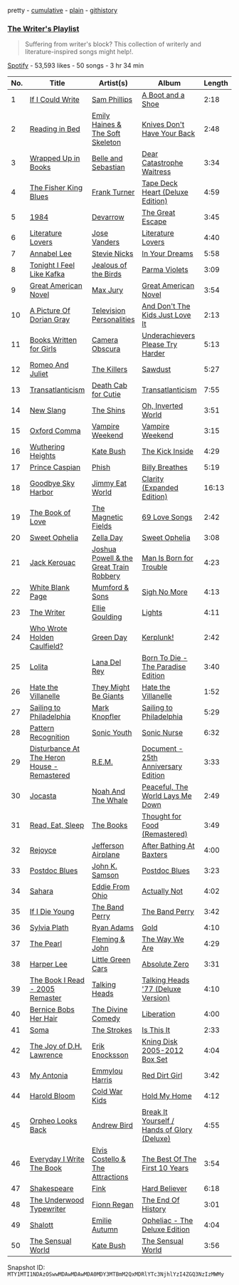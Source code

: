 pretty - [cumulative](/playlists/cumulative/37i9dQZF1DWYckg2NJborB.md) - [plain](/playlists/plain/37i9dQZF1DWYckg2NJborB) - [githistory](https://github.githistory.xyz/mackorone/spotify-playlist-archive/blob/main/playlists/plain/37i9dQZF1DWYckg2NJborB)

### [The Writer's Playlist](https://open.spotify.com/playlist/37i9dQZF1DWYckg2NJborB)

> Suffering from writer's block? This collection of writerly and literature\-inspired songs might help!.

[Spotify](https://open.spotify.com/user/spotify) - 53,593 likes - 50 songs - 3 hr 34 min

| No. | Title | Artist(s) | Album | Length |
|---|---|---|---|---|
| 1 | [If I Could Write](https://open.spotify.com/track/6Rdmwrln6jrQGdRDHl246o) | [Sam Phillips](https://open.spotify.com/artist/6Epdio7Ic0zhZkhXHFc8qa) | [A Boot and a Shoe](https://open.spotify.com/album/5ga0Nw06TGpciOmL6T6qMS) | 2:18 |
| 2 | [Reading in Bed](https://open.spotify.com/track/2CX1ouDBKRTvkm8gNcT9IA) | [Emily Haines & The Soft Skeleton](https://open.spotify.com/artist/1b2U0VT1Z4ACqOihBL1fgw) | [Knives Don't Have Your Back](https://open.spotify.com/album/5V8uC7hDWNdLdU2Gp6Cg9L) | 2:48 |
| 3 | [Wrapped Up in Books](https://open.spotify.com/track/4SFyltDc851kN4OrzANLmy) | [Belle and Sebastian](https://open.spotify.com/artist/4I2BJf80C0skQpp1sQmA0h) | [Dear Catastrophe Waitress](https://open.spotify.com/album/6svpGFHgqsoOGUWrE9e8QF) | 3:34 |
| 4 | [The Fisher King Blues](https://open.spotify.com/track/1zQY0eYND0ZPSFxw3gGupB) | [Frank Turner](https://open.spotify.com/artist/27M9shmwhIjRo7WntpT9Rp) | [Tape Deck Heart \(Deluxe Edition\)](https://open.spotify.com/album/6CEOMDFTAWceOUHBux3YS2) | 4:59 |
| 5 | [1984](https://open.spotify.com/track/0F0j6ff6MBiwasFfBhrYuB) | [Devarrow](https://open.spotify.com/artist/6MrZj6wqVagXe1UQ8AYWgZ) | [The Great Escape](https://open.spotify.com/album/155osgcutzrJu9a1w5aIgB) | 3:45 |
| 6 | [Literature Lovers](https://open.spotify.com/track/141Az9zU42lOieVEbOmPUV) | [Jose Vanders](https://open.spotify.com/artist/6bf31gH9sSGPvs8t76Zxq7) | [Literature Lovers](https://open.spotify.com/album/7kDalaLPgPlKfT3hsoN4KW) | 4:40 |
| 7 | [Annabel Lee](https://open.spotify.com/track/4tXWVLyuoifdkM1ZQNwNVM) | [Stevie Nicks](https://open.spotify.com/artist/7crPfGd2k81ekOoSqQKWWz) | [In Your Dreams](https://open.spotify.com/album/1mJFn6QQYSHfArKZzvrNvj) | 5:58 |
| 8 | [Tonight I Feel Like Kafka](https://open.spotify.com/track/0un6V0wfo3eTYOfYeMF8cC) | [Jealous of the Birds](https://open.spotify.com/artist/3S8P24WjZtVNaPLeXjaCJm) | [Parma Violets](https://open.spotify.com/album/0GzuW3EO2SQAsPKSUfl0zQ) | 3:09 |
| 9 | [Great American Novel](https://open.spotify.com/track/7cNOOVO42JhWr1RugzdhqA) | [Max Jury](https://open.spotify.com/artist/3MuPVbFDynbq9zRTAqjRxi) | [Great American Novel](https://open.spotify.com/album/5EJkQ3cn2Wripdg8dYyDCu) | 3:54 |
| 10 | [A Picture Of Dorian Gray](https://open.spotify.com/track/7cIqQuICcPHoOqm9HD5lfY) | [Television Personalities](https://open.spotify.com/artist/4MlLVFHiA4e7BU7vQ4r5Lh) | [And Don't The Kids Just Love It](https://open.spotify.com/album/5cBqLcKAjmqFqoSE2sRqoV) | 2:13 |
| 11 | [Books Written for Girls](https://open.spotify.com/track/2XaSDiVqxy1nvjs4LgNgRq) | [Camera Obscura](https://open.spotify.com/artist/5gInJ5P5gQnOKPM3SUEVFt) | [Underachievers Please Try Harder](https://open.spotify.com/album/1eF3PP2snssRgdHetawOMu) | 5:13 |
| 12 | [Romeo And Juliet](https://open.spotify.com/track/1kfrnPViuzKdNwmH21ehLg) | [The Killers](https://open.spotify.com/artist/0C0XlULifJtAgn6ZNCW2eu) | [Sawdust](https://open.spotify.com/album/4NtamseeVOGesCm8W9oHSz) | 5:27 |
| 13 | [Transatlanticism](https://open.spotify.com/track/3PJikMV2xGNCooQttQrAw5) | [Death Cab for Cutie](https://open.spotify.com/artist/0YrtvWJMgSdVrk3SfNjTbx) | [Transatlanticism](https://open.spotify.com/album/5XGQ4L4XsTI3uIZiAfeAum) | 7:55 |
| 14 | [New Slang](https://open.spotify.com/track/5IXopLipnMznYNwLB9MzYi) | [The Shins](https://open.spotify.com/artist/4LG4Bs1Gadht7TCrMytQUO) | [Oh, Inverted World](https://open.spotify.com/album/5OHMaK4q0XOFg1cAXYgeLw) | 3:51 |
| 15 | [Oxford Comma](https://open.spotify.com/track/2Ml0l8YWJLQhPrRDLpQaDM) | [Vampire Weekend](https://open.spotify.com/artist/5BvJzeQpmsdsFp4HGUYUEx) | [Vampire Weekend](https://open.spotify.com/album/7JcfNKXoHSaog85a1hd4lx) | 3:15 |
| 16 | [Wuthering Heights](https://open.spotify.com/track/5YSI1311X8t31PBjkBG4CZ) | [Kate Bush](https://open.spotify.com/artist/1aSxMhuvixZ8h9dK9jIDwL) | [The Kick Inside](https://open.spotify.com/album/5NKTuBLCYhN0OwqFiGdXd1) | 4:29 |
| 17 | [Prince Caspian](https://open.spotify.com/track/255zg2kzJRA0JEOxYwMaUs) | [Phish](https://open.spotify.com/artist/5wbIWUzTPuTxTyG6ouQKqz) | [Billy Breathes](https://open.spotify.com/album/4Gesl7yxQQF2taqnoEy3NN) | 5:19 |
| 18 | [Goodbye Sky Harbor](https://open.spotify.com/track/0xQXxwlG5KBXycQmcWDW3v) | [Jimmy Eat World](https://open.spotify.com/artist/3Ayl7mCk0nScecqOzvNp6s) | [Clarity \(Expanded Edition\)](https://open.spotify.com/album/0JfCEzWgcuUxrAUZw5eUT4) | 16:13 |
| 19 | [The Book of Love](https://open.spotify.com/track/6UGpcXcENaUqQKPc6oqOe4) | [The Magnetic Fields](https://open.spotify.com/artist/6RWjTQqILL7a1tQ0VapyLK) | [69 Love Songs](https://open.spotify.com/album/2js3lkzAjWpD656NK7ZaJX) | 2:42 |
| 20 | [Sweet Ophelia](https://open.spotify.com/track/3hMVNsHKnApzCa6Lw6vlVj) | [Zella Day](https://open.spotify.com/artist/100sLnojEpcadRx4edEBA6) | [Sweet Ophelia](https://open.spotify.com/album/1Ku2j8kIWfgAH1Z1g5rz6W) | 3:08 |
| 21 | [Jack Kerouac](https://open.spotify.com/track/5PNtTv39XP3MZsUwxzSv4S) | [Joshua Powell & the Great Train Robbery](https://open.spotify.com/artist/2Bg3YWw8JoE93lhqBPSEwx) | [Man Is Born for Trouble](https://open.spotify.com/album/2GJUd7Bm5EytHCA5zONomU) | 4:23 |
| 22 | [White Blank Page](https://open.spotify.com/track/5icXpqn5f2lukunvG7uA70) | [Mumford & Sons](https://open.spotify.com/artist/3gd8FJtBJtkRxdfbTu19U2) | [Sigh No More](https://open.spotify.com/album/4EnpeGmIkEf8nAaBLLTBZn) | 4:13 |
| 23 | [The Writer](https://open.spotify.com/track/0uBWMWm5P6tuCiavbjPWS0) | [Ellie Goulding](https://open.spotify.com/artist/0X2BH1fck6amBIoJhDVmmJ) | [Lights](https://open.spotify.com/album/4oVG376KpWeBaxrKqRxVri) | 4:11 |
| 24 | [Who Wrote Holden Caulfield?](https://open.spotify.com/track/6471zt9nuKXLwEOItOgDld) | [Green Day](https://open.spotify.com/artist/7oPftvlwr6VrsViSDV7fJY) | [Kerplunk!](https://open.spotify.com/album/1UShup0VvfxhxS7j3Omxh2) | 2:42 |
| 25 | [Lolita](https://open.spotify.com/track/696cNqpF2NwRLzC7KqCurz) | [Lana Del Rey](https://open.spotify.com/artist/00FQb4jTyendYWaN8pK0wa) | [Born To Die \- The Paradise Edition](https://open.spotify.com/album/5PW8nAtvf2HV8RYZFd4IrX) | 3:40 |
| 26 | [Hate the Villanelle](https://open.spotify.com/track/3fPSVnmmq2nOWM4VOmiKww) | [They Might Be Giants](https://open.spotify.com/artist/6zB02lwP6L6ZH32nggQiJT) | [Hate the Villanelle](https://open.spotify.com/album/4HzeliPMG1yywJ4Jw4kJRx) | 1:52 |
| 27 | [Sailing to Philadelphia](https://open.spotify.com/track/5dFbGFPR2GkgIPvfnAo3R3) | [Mark Knopfler](https://open.spotify.com/artist/0FI0kxP0BWurTz8cB8BBug) | [Sailing to Philadelphia](https://open.spotify.com/album/1DrdpkCNbP2QxDvtsASs63) | 5:29 |
| 28 | [Pattern Recognition](https://open.spotify.com/track/5UaqCqloqMJN0tmHlnMpMy) | [Sonic Youth](https://open.spotify.com/artist/5UqTO8smerMvxHYA5xsXb6) | [Sonic Nurse](https://open.spotify.com/album/360WG1hup7svzIcIqWQ4CE) | 6:32 |
| 29 | [Disturbance At The Heron House \- Remastered](https://open.spotify.com/track/3kL3FV7NPNfzgVeiG753r6) | [R.E.M.](https://open.spotify.com/artist/4KWTAlx2RvbpseOGMEmROg) | [Document \- 25th Anniversary Edition](https://open.spotify.com/album/65kIVEdb93smbnC7k4aie7) | 3:33 |
| 30 | [Jocasta](https://open.spotify.com/track/5R3JnfxKQYSH4Njj9ZtXqq) | [Noah And The Whale](https://open.spotify.com/artist/0aeLcja6hKzb7Uz2ou7ulP) | [Peaceful, The World Lays Me Down](https://open.spotify.com/album/4bzNinbJcnth182w03fSL2) | 2:49 |
| 31 | [Read, Eat, Sleep](https://open.spotify.com/track/1EUUhXljq9QUJONkKkYGlT) | [The Books](https://open.spotify.com/artist/4UvhuGdFf75Cfan7lEU1J1) | [Thought for Food \(Remastered\)](https://open.spotify.com/album/48a3f6QKcnP6Wuo4P96Uvj) | 3:49 |
| 32 | [Rejoyce](https://open.spotify.com/track/2XClue0OiR8tBFuObNCvZ0) | [Jefferson Airplane](https://open.spotify.com/artist/2qFr8w5sWUITRlzZ9kZotF) | [After Bathing At Baxters](https://open.spotify.com/album/4YYeywv0sLkLAGbJuKJIdi) | 4:00 |
| 33 | [Postdoc Blues](https://open.spotify.com/track/7EwsFukgOtMzcXjL6BZVJD) | [John K\. Samson](https://open.spotify.com/artist/3oOylXJSSKnZt9xZIjikTJ) | [Postdoc Blues](https://open.spotify.com/album/6gohVbR0EIu7cQ4joT4ELg) | 3:23 |
| 34 | [Sahara](https://open.spotify.com/track/6BxZ0Pio6d1OOaFATHVj7J) | [Eddie From Ohio](https://open.spotify.com/artist/2DVqRDtPOOCl9gbzlhJkZg) | [Actually Not](https://open.spotify.com/album/1JzoeSNKgijDPegyr1gvuV) | 4:02 |
| 35 | [If I Die Young](https://open.spotify.com/track/4u26EevCNXMhlvE1xFBJwX) | [The Band Perry](https://open.spotify.com/artist/75FnCoo4FBxH5K1Rrx0k5A) | [The Band Perry](https://open.spotify.com/album/3dASAcs9QOsmoSLhHjEhCu) | 3:42 |
| 36 | [Sylvia Plath](https://open.spotify.com/track/0Vof9g11F4cbctYIR5UXTk) | [Ryan Adams](https://open.spotify.com/artist/2qc41rNTtdLK0tV3mJn2Pm) | [Gold](https://open.spotify.com/album/1tYlx93ShW1M8TiAVDJSKc) | 4:10 |
| 37 | [The Pearl](https://open.spotify.com/track/1zBCwvQhBJ8apOFRnR9xss) | [Fleming & John](https://open.spotify.com/artist/5hpLRSi6V5nzmk8YRKKqLC) | [The Way We Are](https://open.spotify.com/album/2K7H7PhclTb5jzUUd3vJ84) | 4:29 |
| 38 | [Harper Lee](https://open.spotify.com/track/4MfmlkRKhlREunOHnasUhm) | [Little Green Cars](https://open.spotify.com/artist/2Vz3AN2wY3xjS2jCaGMVsy) | [Absolute Zero](https://open.spotify.com/album/0mDWJb8omHOpMdayXdLiBG) | 3:31 |
| 39 | [The Book I Read \- 2005 Remaster](https://open.spotify.com/track/1WKEDO98nmcF1uYmMttw7B) | [Talking Heads](https://open.spotify.com/artist/2x9SpqnPi8rlE9pjHBwmSC) | [Talking Heads '77 \(Deluxe Version\)](https://open.spotify.com/album/5eqcF7pWzHgWpGdEmHgeSN) | 4:10 |
| 40 | [Bernice Bobs Her Hair](https://open.spotify.com/track/3gsvu1V2VXGxgHxtmhkjG6) | [The Divine Comedy](https://open.spotify.com/artist/7EV6jW6dotBdvsHj6xPixi) | [Liberation](https://open.spotify.com/album/6r82tRlbx3BtoAJA17R1jy) | 4:00 |
| 41 | [Soma](https://open.spotify.com/track/6gU7ohksNd6LsEJMWfDRhp) | [The Strokes](https://open.spotify.com/artist/0epOFNiUfyON9EYx7Tpr6V) | [Is This It](https://open.spotify.com/album/2k8KgmDp9oHrmu0MIj4XDE) | 2:33 |
| 42 | [The Joy of D.H\. Lawrence](https://open.spotify.com/track/32NuTwiZpdX9ZrC7TNvn3w) | [Erik Enocksson](https://open.spotify.com/artist/1ot4IWvtkwWLAYwNUJYZex) | [Kning Disk 2005\-2012 Box Set](https://open.spotify.com/album/2ArS0SJEyL8GAuV8lACeUu) | 4:04 |
| 43 | [My Antonia](https://open.spotify.com/track/6yCwfs5qUdG8ySrLl2lgOh) | [Emmylou Harris](https://open.spotify.com/artist/5s6TJEuHTr9GR894wc6VfP) | [Red Dirt Girl](https://open.spotify.com/album/5C7B6Wi35TyMOQVtt2eRAV) | 3:42 |
| 44 | [Harold Bloom](https://open.spotify.com/track/0qQ2EKimGM7DHgrPEMCjK0) | [Cold War Kids](https://open.spotify.com/artist/6VDdCwrBM4qQaGxoAyxyJC) | [Hold My Home](https://open.spotify.com/album/01x41UlgUnQ3QX5OLcIKFo) | 4:12 |
| 45 | [Orpheo Looks Back](https://open.spotify.com/track/33NsXvwapmDA93cHM73G6L) | [Andrew Bird](https://open.spotify.com/artist/4uSftVc3FPWe6RJuMZNEe9) | [Break It Yourself / Hands of Glory \(Deluxe\)](https://open.spotify.com/album/1TkDZ3ebL9ilggycoLazyl) | 4:55 |
| 46 | [Everyday I Write The Book](https://open.spotify.com/track/36F8DzJ1IP1m8C1h0CpIaz) | [Elvis Costello & The Attractions](https://open.spotify.com/artist/4qmHkMxr6pTWh5Zo74odpH) | [The Best Of The First 10 Years](https://open.spotify.com/album/5ydDN9dDjtwauLG2vLVpsw) | 3:54 |
| 47 | [Shakespeare](https://open.spotify.com/track/1Q9yJCrqDANqGMKai1gqBM) | [Fink](https://open.spotify.com/artist/2t9yJDJIEtvPmr2iRIdqBf) | [Hard Believer](https://open.spotify.com/album/1TMJ7yDSSYByO0UjKwnOiX) | 6:18 |
| 48 | [The Underwood Typewriter](https://open.spotify.com/track/4ccugwlZ3EWVmPgfsYjCSk) | [Fionn Regan](https://open.spotify.com/artist/0WJc0VDtzsLIk33XRB20Dy) | [The End Of History](https://open.spotify.com/album/3AiBzMGzdk5QQWLWRhXUTz) | 3:01 |
| 49 | [Shalott](https://open.spotify.com/track/3zqqk1rqSOX5P30blEoShn) | [Emilie Autumn](https://open.spotify.com/artist/1K6L6Hw4HibspToNP1FeBC) | [Opheliac \- The Deluxe Edition](https://open.spotify.com/album/2xjmTbsluAW5Y2WHqVwgqA) | 4:04 |
| 50 | [The Sensual World](https://open.spotify.com/track/6xOyeiTQ0tWaYo2wG1XtZc) | [Kate Bush](https://open.spotify.com/artist/1aSxMhuvixZ8h9dK9jIDwL) | [The Sensual World](https://open.spotify.com/album/4ZeZ9B0IZHk0zXB9lxZaGR) | 3:56 |

Snapshot ID: `MTY1MTI1NDAzOSwwMDAwMDAwMDA0MDY3MTBmM2QxMDRlYTc3NjhlYzI4ZGQ3NzIzMWMy`
